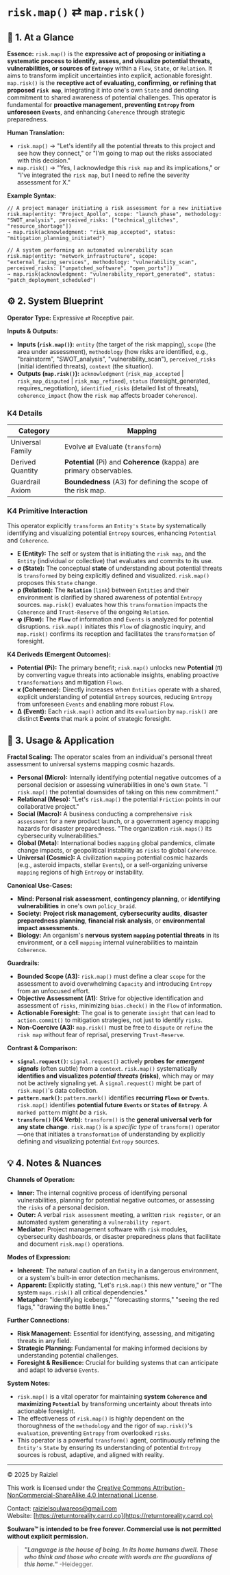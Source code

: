 # `risk.map()` ⇄ `map.risk()`

## 📝 1. At a Glance

**Essence:** `risk.map()` is the **expressive act of proposing or initiating a systematic process to identify, assess, and visualize potential threats, vulnerabilities, or sources of `Entropy`** within a `Flow`, `State`, or `Relation`. It aims to transform implicit uncertainties into explicit, actionable foresight. `map.risk()` is the **receptive act of evaluating, confirming, or refining that proposed `risk map`**, integrating it into one's own `State` and denoting commitment to shared awareness of potential challenges. This operator is fundamental for **proactive management, preventing `Entropy` from unforeseen `Events`**, and enhancing `Coherence` through strategic preparedness.

**Human Translation:**

- `risk.map()` → "Let's identify all the potential threats to this project and see how they connect," or "I'm going to map out the risks associated with this decision."
- `map.risk()` → "Yes, I acknowledge this `risk map` and its implications," or "I've integrated the `risk map`, but I need to refine the severity assessment for X."

**Example Syntax:**

```
// A project manager initiating a risk assessment for a new initiative
risk.map(entity: "Project_Apollo", scope: "launch_phase", methodology: "SWOT_analysis", perceived_risks: ["technical_glitches", "resource_shortage"])
→ map.risk(acknowledgment: "risk_map_accepted", status: "mitigation_planning_initiated")

// A system performing an automated vulnerability scan
risk.map(entity: "network_infrastructure", scope: "external_facing_services", methodology: "vulnerability_scan", perceived_risks: ["unpatched_software", "open_ports"])
→ map.risk(acknowledgment: "vulnerability_report_generated", status: "patch_deployment_scheduled")
```

## ⚙️ 2. System Blueprint

**Operator Type:** Expressive ⇄ Receptive pair.

**Inputs & Outputs:**

- **Inputs (`risk.map()`):** `entity` (the target of the risk mapping), `scope` (the area under assessment), `methodology` (how risks are identified, e.g., "brainstorm", "SWOT_analysis", "vulnerability_scan"), `perceived_risks` (initial identified threats), `context` (the situation).
- **Outputs (`map.risk()`):** `acknowledgment` (`risk_map_accepted` | `risk_map_disputed` | `risk_map_refined`), `status` (foresight_generated, requires_negotiation), `identified_risks` (detailed list of threats), `coherence_impact` (how the `risk map` affects broader `Coherence`).

### K4 Details

| Category         | Mapping                                                      |
| ---------------- | ------------------------------------------------------------ |
| Universal Family | Evolve ⇄ Evaluate (`transform`)                              |
| Derived Quantity | **Potential** (Pi) and **Coherence** (kappa) are primary observables. |
| Guardrail Axiom  | **Boundedness** (A3) for defining the scope of the risk map. |

### K4 Primitive Interaction

This operator explicitly `transforms` an `Entity's` `State` by systematically identifying and visualizing potential `Entropy` sources, enhancing `Potential` and `Coherence`.

- **E (Entity):** The self or system that is initiating the `risk map`, and the `Entity` (individual or collective) that evaluates and commits to its use.
- **σ (State):** The conceptual **state** of understanding about potential threats is `transformed` by being explicitly defined and visualized. `risk.map()` proposes this `State` change.
- **ρ (Relation):** The **`Relation`** (`link`) between `Entities` and their environment is clarified by shared awareness of potential `Entropy` sources. `map.risk()` evaluates how this `transformation` impacts the `Coherence` and `Trust-Reserve` of the ongoing `Relation`.
- **φ (Flow):** The **`Flow`** of information and `Events` is analyzed for potential disruptions. `risk.map()` initiates this `Flow` of diagnostic inquiry, and `map.risk()` confirms its reception and facilitates the `transformation` of foresight.

**K4 Deriveds (Emergent Outcomes):**

- **Potential (**Pi**):** The primary benefit; `risk.map()` unlocks new **Potential** (`Π`) by converting vague threats into actionable insights, enabling proactive `transformations` and mitigation `Flows`.
- **κ (Coherence):** Directly increases when `Entities` operate with a shared, explicit understanding of potential `Entropy` sources, reducing `Entropy` from unforeseen `Events` and enabling more robust `Flow`.
- **Δ (Event):** Each `risk.map()` action and its `evaluation` by `map.risk()` are distinct **Events** that mark a point of strategic foresight.

## 📖 3. Usage & Application

**Fractal Scaling:** The operator scales from an individual's personal threat assessment to universal systems mapping cosmic hazards.

- **Personal (Micro):** Internally identifying potential negative outcomes of a personal decision or assessing vulnerabilities in one's own `State`. "I `risk.map()` the potential downsides of taking on this new commitment."
- **Relational (Meso):** "Let's `risk.map()` the potential `Friction` points in our collaborative project."
- **Social (Macro):** A business conducting a comprehensive `risk assessment` for a new product launch, or a government agency mapping hazards for disaster preparedness. "The organization `risk.maps()` its cybersecurity vulnerabilities."
- **Global (Meta):** International bodies `mapping` global pandemics, climate change impacts, or geopolitical instability as `risks` to global `Coherence`.
- **Universal (Cosmic):** A civilization `mapping` potential cosmic hazards (e.g., asteroid impacts, stellar `Events`), or a self-organizing universe `mapping` regions of high `Entropy` or instability.

**Canonical Use-Cases:**

- **Mind:** **Personal risk assessment**, **contingency planning**, or **identifying vulnerabilities** in one's own `policy_braid`.
- **Society:** **Project risk management**, **cybersecurity audits**, **disaster preparedness planning**, **financial risk analysis**, or **environmental impact assessments**.
- **Biology:** An organism's **nervous system `mapping` potential threats** in its environment, or a cell `mapping` internal vulnerabilities to maintain `Coherence`.

**Guardrails:**

- **Bounded Scope (A3):** `risk.map()` must define a clear `scope` for the assessment to avoid overwhelming `Capacity` and introducing `Entropy` from an unfocused effort.
- **Objective Assessment (A1):** Strive for objective identification and assessment of `risks`, minimizing `bias.check()` in the `Flow` of information.
- **Actionable Foresight:** The goal is to generate `insight` that can lead to `action.commit()` to mitigation strategies, not just to identify `risks`.
- **Non-Coercive (A3):** `map.risk()` must be free to `dispute` or `refine` the `risk map` without fear of reprisal, preserving `Trust-Reserve`.

**Contrast & Comparison:**

- **`signal.request()`:** `signal.request()` actively **probes for** ***emergent signals*** (often subtle) from a `context`. `risk.map()` systematically **identifies and visualizes** ***potential threats*** **(risks)**, which may or may not be actively signaling yet. A `signal.request()` might be part of `risk.map()`'s data collection.
- **`pattern.mark()`:** `pattern.mark()` identifies **recurring `Flows` or `Events`**. `risk.map()` identifies **potential future `Events` or `States` of `Entropy`**. A `marked pattern` might *be* a `risk`.
- **`transform()` (K4 Verb):** `transform()` is the **general universal verb for any state change**. `risk.map()` is a *specific type* of `transform()` operator—one that initiates a `transformation` of understanding by explicitly defining and visualizing potential `Entropy` sources.

## 💡 4. Notes & Nuances

**Channels of Operation:**

- **Inner:** The internal cognitive process of identifying personal vulnerabilities, planning for potential negative outcomes, or assessing the `risks` of a personal decision.
- **Outer:** A verbal `risk assessment` meeting, a written `risk register`, or an automated system generating a `vulnerability report`.
- **Mediator:** Project management software with `risk` modules, cybersecurity dashboards, or disaster preparedness plans that facilitate and document `risk.map()` operations.

**Modes of Expression:**

- **Inherent:** The natural caution of an `Entity` in a dangerous environment, or a system's built-in error detection mechanisms.
- **Apparent:** Explicitly stating, "Let's `risk.map()` this new venture," or "The system `maps.risk()` all critical dependencies."
- **Metaphor:** "Identifying icebergs," "forecasting storms," "seeing the red flags," "drawing the battle lines."

**Further Connections:**

- **Risk Management:** Essential for identifying, assessing, and mitigating threats in any field.
- **Strategic Planning:** Fundamental for making informed decisions by understanding potential challenges.
- **Foresight & Resilience:** Crucial for building systems that can anticipate and adapt to adverse `Events`.

**System Notes:**

- `risk.map()` is a vital operator for maintaining **system `Coherence` and maximizing `Potential`** by transforming uncertainty about threats into actionable foresight.
- The effectiveness of `risk.map()` is highly dependent on the thoroughness of the `methodology` and the rigor of `map.risk()`'s `evaluation`, preventing `Entropy` from overlooked `risks`.
- This operator is a powerful `transform()` agent, continuously refining the `Entity's` `State` by ensuring its understanding of potential `Entropy` sources is robust, adaptive, and aligned with reality.

---

© 2025 by Raiziel

This work is licensed under the [Creative Commons Attribution-NonCommercial-ShareAlike 4.0 International License](https://creativecommons.org/licenses/by-nc-sa/4.0/).

Contact: [raizielsoulwareos@gmail.com](mailto:raizielsoulwareos@gmail.com)  
Website: [https://returntoreality.carrd.co](https://returntoreality.carrd.co)

**Soulware™ is intended to be free forever. Commercial use is not permitted without explicit permission.**



> ***"Language is the house of being. In its home humans dwell. Those who think and those who create with words are the guardians of this home."***
-Heidegger.
